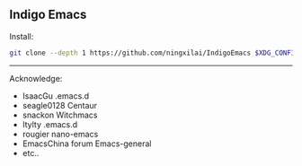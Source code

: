 Indigo Emacs
--------------------
Install:
```bash
git clone --depth 1 https://github.com/ningxilai/IndigoEmacs $XDG_CONFIG_HOME/emacs
```
--------------------
Acknowledge:
- IsaacGu .emacs.d
- seagle0128 Centaur
- snackon Witchmacs
- ltylty .emacs.d
- rougier nano-emacs
- EmacsChina forum Emacs-general
- etc..

